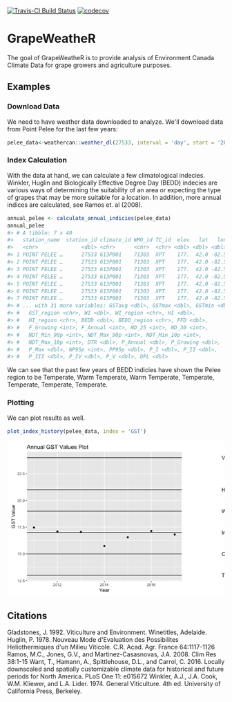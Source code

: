 <!-- README.md is generated from README.Rmd. Please edit that file -->
[![Travis-CI Build Status](https://travis-ci.org/pbulsink/GrapeWeatheR.svg?branch=master)](https://travis-ci.org/pbulsink/GrapeWeatheR) [![codecov](https://codecov.io/gh/pbulsink/GrapeWeatheR/branch/master/graph/badge.svg)](https://codecov.io/gh/pbulsink/GrapeWeatheR)

GrapeWeatheR
============

The goal of GrapeWeatheR is to provide analysis of Environment Canada Climate Data for grape growers and agriculture purposes.

Examples
--------

### Download Data

We need to have weather data downloaded to analyze. We'll download data from Point Pelee for the last few years:

``` r
pelee_data<-weathercan::weather_dl(27533, interval = 'day', start = '2011-01-01', end = '2017-12-31')
```

### Index Calculation

With the data at hand, we can calculate a few climatological indecies. Winkler, Huglin and Biologically Effective Degree Day (BEDD) indecies are various ways of determining the suitability of an area or expecting the type of grapes that may be more suitable for a location. In addition, more annual indices are calculated, see Ramos et. al (2008).

``` r
annual_pelee <- calculate_annual_indicies(pelee_data)
annual_pelee
#> # A tibble: 7 x 40
#>   station_name  station_id climate_id WMO_id TC_id  elev   lat   lon  year
#>   <chr>              <dbl> <chr>      <chr>  <chr> <dbl> <dbl> <dbl> <int>
#> 1 POINT PELEE …      27533 613P001    71303  XPT    177.  42.0 -82.5  2011
#> 2 POINT PELEE …      27533 613P001    71303  XPT    177.  42.0 -82.5  2012
#> 3 POINT PELEE …      27533 613P001    71303  XPT    177.  42.0 -82.5  2013
#> 4 POINT PELEE …      27533 613P001    71303  XPT    177.  42.0 -82.5  2014
#> 5 POINT PELEE …      27533 613P001    71303  XPT    177.  42.0 -82.5  2015
#> 6 POINT PELEE …      27533 613P001    71303  XPT    177.  42.0 -82.5  2016
#> 7 POINT PELEE …      27533 613P001    71303  XPT    177.  42.0 -82.5  2017
#> # ... with 31 more variables: GSTavg <dbl>, GSTmax <dbl>, GSTmin <dbl>,
#> #   GST_region <chr>, WI <dbl>, WI_region <chr>, HI <dbl>,
#> #   HI_region <chr>, BEDD <dbl>, BEDD_region <chr>, FFD <dbl>,
#> #   F_Growing <int>, F_Annual <int>, ND_25 <int>, ND_30 <int>,
#> #   NDT_Min_90p <int>, NDT_Max_90p <int>, NDT_Min_10p <int>,
#> #   NDT_Max_10p <int>, DTR <dbl>, P_Annual <dbl>, P_Growing <dbl>,
#> #   P_Max <dbl>, NP95p <int>, PP95p <dbl>, P_I <dbl>, P_II <dbl>,
#> #   P_III <dbl>, P_IV <dbl>, P_V <dbl>, DPL <dbl>
```

We can see that the past few years of BEDD indicies have shown the Pelee region to be Temperate, Warm Temperate, Warm Temperate, Temperate, Temperate, Temperate, Temperate.

### Plotting

We can plot results as well.

``` r
plot_index_history(pelee_data, index = 'GST')
```

![](README-plot_annual_indices-1.png)

Citations
---------

Gladstones, J. 1992. Viticulture and Environment. Winetitles, Adelaide. Huglin, P. 1978. Nouveau Mode d'Evaluation des Possibilites Heliothermiques d'un Milieu Viticole. C.R. Acad. Agr. France 64:1117-1126 Ramos, M.C., Jones, G.V., and Martinez-Casasnovas, J.A. 2008. Clim Res 38:1-15 Want, T., Hamann, A., Spittlehouse, D.L., and Carrol, C. 2016. Locally downscaled and spatially customizable climate data for historical and future periods for North America. PLoS One 11: e015672 Winkler, A.J., J.A. Cook, W.M. Kliewer, and L.A. Lider. 1974. General Viticulture. 4th ed. University of California Press, Berkeley.
